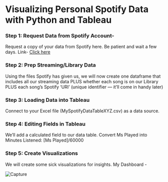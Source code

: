 # Visualizing Personal Spotify Data with Python and Tableau

### Step 1: Request Data from Spotify Account- 
Request a copy of your data from Spotify here. Be patient and wait a few days. 
Link- [Click here](https://www.spotify.com/in-en/account/privacy/)

### Step 2: Prep Streaming/Library Data
Using the files Spotify has given us, we will now create one dataframe that includes all our streaming data PLUS whether each song is on our Library PLUS each song’s Spotify ‘URI’ (unique identifier — it’ll come in handy later)

### Step 3:  Loading Data into Tableau
Connect to your Excel file (MySpotifyDataTableXYZ.csv) as a data source.

### Step 4: Editing Fields in Tableau

We’ll add a calculated field to our data table. 
Convert Ms Played into Minutes Listened:
[Ms Played]/60000

### Step 5: Create Visualizations

We will create some sick visualizations for insights. 
My Dashboard -

![Capture](https://user-images.githubusercontent.com/90283295/138228958-647ef661-907a-4bfa-890a-83bafb45b577.PNG)
